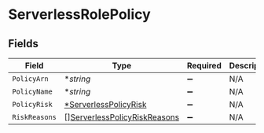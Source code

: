 # ServerlessRolePolicy


## Fields

| Field                                                                               | Type                                                                                | Required                                                                            | Description                                                                         |
| ----------------------------------------------------------------------------------- | ----------------------------------------------------------------------------------- | ----------------------------------------------------------------------------------- | ----------------------------------------------------------------------------------- |
| `PolicyArn`                                                                         | **string*                                                                           | :heavy_minus_sign:                                                                  | N/A                                                                                 |
| `PolicyName`                                                                        | **string*                                                                           | :heavy_minus_sign:                                                                  | N/A                                                                                 |
| `PolicyRisk`                                                                        | [*ServerlessPolicyRisk](../../models/shared/serverlesspolicyrisk.md)                | :heavy_minus_sign:                                                                  | N/A                                                                                 |
| `RiskReasons`                                                                       | [][ServerlessPolicyRiskReasons](../../models/shared/serverlesspolicyriskreasons.md) | :heavy_minus_sign:                                                                  | N/A                                                                                 |